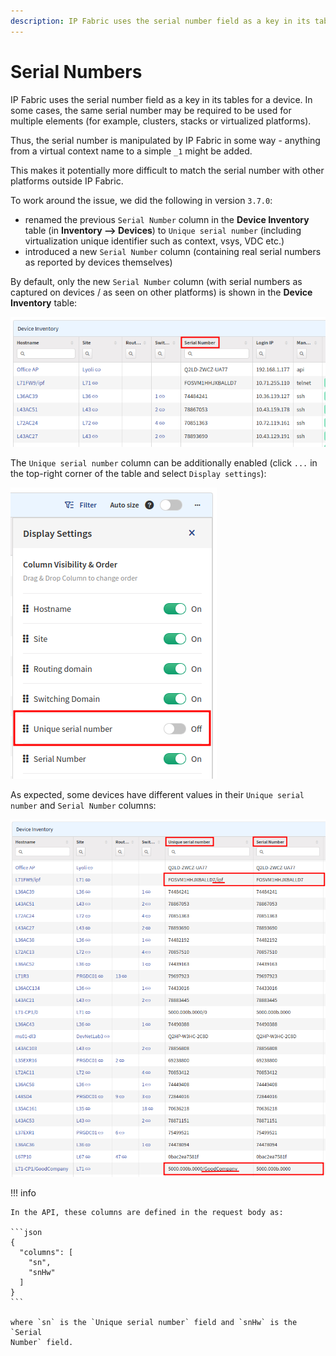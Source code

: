 ```yaml
---
description: IP Fabric uses the serial number field as a key in its tables for a device.
---
```


# Serial Numbers

IP Fabric uses the serial number field as a key in its tables for a device. In
some cases, the same serial number may be required to be used for multiple
elements (for example, clusters, stacks or virtualized platforms).

Thus, the serial number is manipulated by IP Fabric in some way - anything from
a virtual context name to a simple `_1` might be added.

This makes it potentially more difficult to match the serial number with other
platforms outside IP Fabric.

To work around the issue, we did the following in version `3.7.0`:

- renamed the previous `Serial Number` column in the **Device Inventory** table
  (in **Inventory --> Devices**) to `Unique serial number` (including
  virtualization unique identifier such as context, vsys, VDC etc.)
- introduced a new `Serial Number` column (containing real serial numbers as
  reported by devices themselves)

By default, only the new `Serial Number` column (with serial numbers as captured
on devices / as seen on other platforms) is shown in the **Device Inventory**
table:

![Default view of Device Inventory table](serial_numbers/device_inventory_default_view.png)

The `Unique serial number` column can be additionally enabled (click `...` in
the top-right corner of the table and select `Display settings`):

![Enable Unique serial number column](serial_numbers/enable_unique_serial_number_column.png)

As expected, some devices have different values in their `Unique serial number`
and `Serial Number` columns:

![Comparison of Unique serial number and Serial Number columns](serial_numbers/comparison_of_columns.png)

!!! info

    In the API, these columns are defined in the request body as:

    ```json
    {
      "columns": [
        "sn",
        "snHw"
      ]
    }
    ```

    where `sn` is the `Unique serial number` field and `snHw` is the `Serial
    Number` field.
